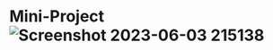 # Mini-Project![Screenshot 2023-06-03 215138](https://github.com/Riyaz366/Mini-Project/assets/113527770/f32e1e6e-98a5-4ca2-af61-bb8cbadf239c)

